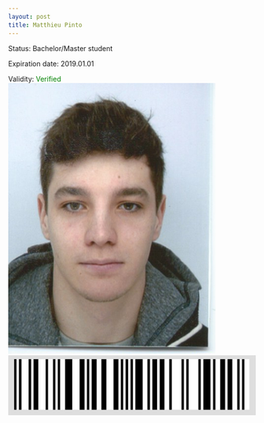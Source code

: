 ```yaml
---
layout: post
title: Matthieu Pinto
---
```


Status: Bachelor/Master student

Expiration date: 2019.01.01

Validity: <font color="green"> Verified</font> 
![](/members/img/Matthieu_Pinto.png)
![](/members/img/bar.png)
